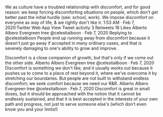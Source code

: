 We as culture have a troubled relationship with discomfort, and for good reason: we keep forcing discomforting situations on people, which don't get better past the initial hurdle (see: school, work). We impose discomfort on everyone as way of life, & we rightly don't like it.
1:53 AM · Feb 7, 2020·Twitter Web App
View Tweet activity
3
 Retweets
16
 Likes
Alberto Albero
Evergreen tree
@celestialboon
·
Feb 7, 2020
Replying to 
@celestialboon
People end up running away from discomfort because it doesn't just go away if accepted in many ordinary cases, and that is severely damaging to one's ability to grow and improve.

Discomfort is a close companion of growth, but that's only if we come out the other side.
Alberto Albero
Evergreen tree
@celestialboon
·
Feb 7, 2020
Discomfort is something we don't like, and it usually works out because it pushes us to come to a place of rest beyond it, where we've overcome it by stretching our boundaries. But people are not built to withstand endless discomfort; we seek comfort because we need our R&R.
Alberto Albero
Evergreen tree
@celestialboon
·
Feb 7, 2020
Discomfort is great in small doses, but it should be approached with the notion that it cannot be endlessly sustained, and that it is best accepted in the interests of your own path and progress, not just to serve someone else's (which don't even know you and your limits!)